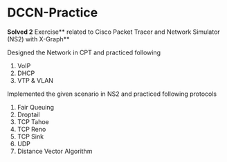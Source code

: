 # DCCN-Practice
**Solved 2** Exercise** related to Cisco Packet Tracer and Network Simulator (NS2) with X-Graph**

Designed the Network in CPT and practiced following

1. VoIP
2. DHCP
3. VTP & VLAN

Implemented the given scenario in NS2 and practiced following protocols

1. Fair Queuing
2. Droptail
3. TCP Tahoe
4. TCP Reno
5. TCP Sink
6. UDP
7. Distance Vector Algorithm
